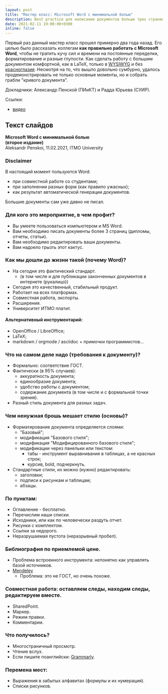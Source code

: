 ```yaml
---
layout: post
title: "Мастер класс: Microsoft Word с минимальной болью"
description: Best practice для написание документов больше трех страниц
date: 2021-02-11 19:00:00+0300
inline: false
---
```


Первый раз данный мастер класс прошел примерно два года назад. Его целью было рассказать коллегам **как правильно работать с Microsoft Word**, чтобы не тратить кучу сил и времени на постоянные переделки, форматирование и разные глупости. Как сделать работу с большим документом комфортной, как в LaTeX, только в [WYSIWYG](https://ru.wikipedia.org/wiki/WYSIWYG) и без [красноглазия](http://lurkmore.to/Красноглазики). Несмотря на то, что вышло довольно сумбурно, удалось продемонстрировать не только основные моменты, но и собрать грабли "кривого документа".

Докладчики: Александр Пенской (ПИиКТ) и Радда Юрьева (СУИР).

Ссылки:
- [видео](https://yadi.sk/i/gjKw1TIL-fDuaw)

## Текст слайдов

**Microsoft Word с минимальной болью** <br/>
**(второе издание)** <br/>
Aleksandr Penskoi, 11.02.2021, ITMO University

### Disclaimer

В настоящий момент пользуются Word:

- при совместной работе со студентами; 
- при заполнении разных форм (как правило ужасных);
- как результат автоматической генерации документов.

Большие документы сам уже давно не писал.

### Для кого это мероприятие, в чем профит?

- Вы умеете пользоваться компьютером и MS Word.
- Вам необходимо писать документы более 3 страниц (дипломы, отчеты, статьи).
- Вам необходимо редактировать ваши документы.
- Вам надоело грызть этот кактус.

### Как мы дошли до жизни такой (почему Word)?

- На сегодня это фактический стандарт.
  - (в том числе и для публикации законченных документов в интернете (рукалицо))
- Сегодня это качественный, стабильный продукт.
- Работает на всех платформах.
- Совместная работа, экспорты.
- Расширения.
- Университет ИТМО платит.

#### Альтернативный инструментарий:

- OpenOffice / LibreOffice;
- LaTeX;
- markdown / orgmode / asciidoc + примочки программистов...

### Что на самом деле надо (требования к документу)?

- Формально: соответствие ГОСТ.
- Фактически (в 95% случаев):
  - аккуратность документа;
  - единообразие документа;
  - удобство работы с документом;
  - содержание документа (в том числе и с формальной точки зрения).
- Разный стиль документа для разных задач.

###  Чем ненужная брошь мешает стилю (основы)?

- Форматирование документа определяется слоями:
  - "Базовый";
  - модификация "Базового стиля";
  - модификация "Модифицированного базового стиля";
  - модификации через панельки или текстом:
    - табы - инструмент выравнивания в таблицах, а не красных строк;
    - курсив, bold, подчеркнуть.
- Стандартные стили, их можно (нужно) редактировать: 
  - заголовки;
  - подписи к рисункам и таблицам;
  - абзацы.

### По пунктам:
- Оглавление - бесплатно.
- Перечислим наши списки.
- Исходники, или как по человечески раздуть отчет.
- Рисунки с комплектом.
- Ссылки за недорого.
- Неразрушаемая пустота (неразрывный пробел).

### Библиография по приемлемой цене.
- Проблема встроенного инструмента: непонятно как управлять базой источников.
- [Mendeley](https://www.mendeley.com/download-desktop-new/)
  - Проблема: это не ГОСТ, но очень похоже.
  
### Совместная работа: оставляем следы, находим следы, редактируем вместе.
- SharedPoint.
- Маркер.
- Режим правки.
- Комментарии.

### Что получилось?
- Многостраничный просмотр.
- Чтение вслух.
- Если пишите поанглийски: [Grammarly](https://www.grammarly.com).

### Перемена мест:
- Выражения в забытых алфавитах (формулы и их нумерация).
- Списки рисунков.
